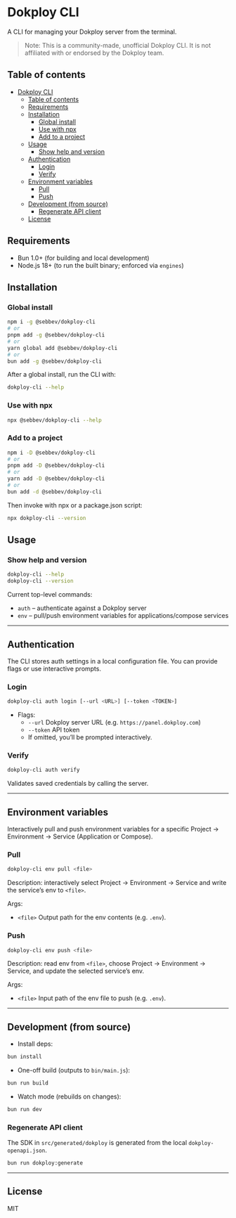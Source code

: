 # Dokploy CLI

A CLI for managing your Dokploy server from the terminal.

> Note: This is a community-made, unofficial Dokploy CLI. It is not affiliated with or endorsed by the Dokploy team.

## Table of contents

- [Dokploy CLI](#dokploy-cli)
  - [Table of contents](#table-of-contents)
  - [Requirements](#requirements)
  - [Installation](#installation)
    - [Global install](#global-install)
    - [Use with npx](#use-with-npx)
    - [Add to a project](#add-to-a-project)
  - [Usage](#usage)
    - [Show help and version](#show-help-and-version)
  - [Authentication](#authentication)
    - [Login](#login)
    - [Verify](#verify)
  - [Environment variables](#environment-variables)
    - [Pull](#pull)
    - [Push](#push)
  - [Development (from source)](#development-from-source)
    - [Regenerate API client](#regenerate-api-client)
  - [License](#license)

## Requirements

- Bun 1.0+ (for building and local development)
- Node.js 18+ (to run the built binary; enforced via `engines`)

## Installation

### Global install

```bash
npm i -g @sebbev/dokploy-cli
# or
pnpm add -g @sebbev/dokploy-cli
# or
yarn global add @sebbev/dokploy-cli
# or
bun add -g @sebbev/dokploy-cli
```

After a global install, run the CLI with:

```bash
dokploy-cli --help
```

### Use with npx

```bash
npx @sebbev/dokploy-cli --help
```

### Add to a project

```bash
npm i -D @sebbev/dokploy-cli
# or
pnpm add -D @sebbev/dokploy-cli
# or
yarn add -D @sebbev/dokploy-cli
# or
bun add -d @sebbev/dokploy-cli
```

Then invoke with npx or a package.json script:

```bash
npx dokploy-cli --version
```

## Usage

### Show help and version

```bash
dokploy-cli --help
dokploy-cli --version
```

Current top-level commands:

- `auth` – authenticate against a Dokploy server
- `env` – pull/push environment variables for applications/compose services

---

## Authentication

The CLI stores auth settings in a local configuration file. You can provide flags or use interactive prompts.

### Login

```bash
dokploy-cli auth login [--url <URL>] [--token <TOKEN>]
```

- Flags:
  - `--url` Dokploy server URL (e.g. `https://panel.dokploy.com`)
  - `--token` API token
  - If omitted, you’ll be prompted interactively.

### Verify

```bash
dokploy-cli auth verify
```

Validates saved credentials by calling the server.

---

## Environment variables

Interactively pull and push environment variables for a specific Project → Environment → Service (Application or Compose).

### Pull

```bash
dokploy-cli env pull <file>
```

Description: interactively select Project → Environment → Service and write the service’s env to `<file>`.

Args:

- `<file>` Output path for the env contents (e.g. `.env`).

### Push

```bash
dokploy-cli env push <file>
```

Description: read env from `<file>`, choose Project → Environment → Service, and update the selected service’s env.

Args:

- `<file>` Input path of the env file to push (e.g. `.env`).

---

## Development (from source)

- Install deps:

```bash
bun install
```

- One-off build (outputs to `bin/main.js`):

```bash
bun run build
```

- Watch mode (rebuilds on changes):

```bash
bun run dev
```

### Regenerate API client

The SDK in `src/generated/dokploy` is generated from the local `dokploy-openapi.json`.

```bash
bun run dokploy:generate
```

---

## License

MIT
